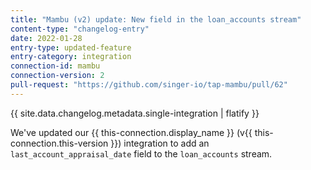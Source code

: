 ```yaml
---
title: "Mambu (v2) update: New field in the loan_accounts stream"
content-type: "changelog-entry"
date: 2022-01-28
entry-type: updated-feature
entry-category: integration
connection-id: mambu
connection-version: 2
pull-request: "https://github.com/singer-io/tap-mambu/pull/62"
---
```

{{ site.data.changelog.metadata.single-integration | flatify }}

We've updated our {{ this-connection.display_name }} (v{{ this-connection.this-version }}) integration to add an `last_account_appraisal_date` field to the `loan_accounts` stream.